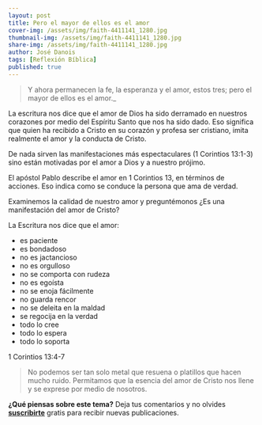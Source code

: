 ```yaml
---
layout: post
title: Pero el mayor de ellos es el amor
cover-img: /assets/img/faith-4411141_1280.jpg
thumbnail-img: /assets/img/faith-4411141_1280.jpg
share-img: /assets/img/faith-4411141_1280.jpg
author: José Danois
tags: [Reflexión Bíblica]
published: true
---
```

> Y ahora permanecen la fe, la esperanza y el amor, estos tres; pero el mayor de ellos es el amor._

La escritura nos dice que el amor de Dios ha sido derramado en nuestros corazones por medio del Espíritu Santo que nos ha sido dado. Eso significa que quien ha recibido a Cristo en su corazón y profesa ser cristiano, imita realmente el amor y la conducta de Cristo.

De nada sirven las manifestaciones más espectaculares (1 Corintios 13:1-3) sino están motivadas por el amor a Dios y a nuestro prójimo.

El apóstol Pablo describe el amor en 1 Corintios 13, en términos de acciones. Eso indica como se conduce la persona que ama de verdad.

Examinemos la calidad de nuestro amor y preguntémonos ¿Es una manifestación del amor de Cristo?

La Escritura nos dice que el amor:

-   es paciente
-   es bondadoso
-   no es jactancioso
-   no es orgulloso
-   no se comporta con rudeza
-   no es egoísta
-   no se enoja fácilmente
-   no guarda rencor
-   no se deleita en la maldad
-   se regocija en la verdad
-   todo lo cree
-   todo lo espera
-   todo lo soporta

1 Corintios 13:4-7

>No podemos ser tan solo metal que resuena o platillos que hacen mucho ruido. Permitamos que la esencia del amor de Cristo nos llene y se exprese por medio de nosotros.

**¿Qué piensas sobre este tema?** Deja tus comentarios y no olvides **[suscribirte](https://www.feedio.co/@jdanois)** gratis para recibir nuevas publicaciones.
<!--stackedit_data:
eyJoaXN0b3J5IjpbNzU0MTI3NDMyXX0=
-->